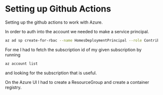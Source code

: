 # Setting up Github Actions

Setting up the github actions to work with Azure.

In order to auth into the account we needed to make a service principal.

```bash
az ad sp create-for-rbac --name HomesDeploymentPrincipal --role Contributor --scopes /subscriptions/{subscription_id}
```

For me I had to fetch the subscription id of my given subscription by running

```bash
az account list 
```

and looking for the subscription that is useful.

On the Azure UI I had to create a ResourceGroup and create a container registry. 

